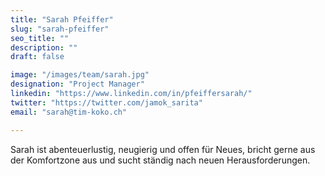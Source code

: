 ```yaml
---
title: "Sarah Pfeiffer"
slug: "sarah-pfeiffer"
seo_title: ""
description: ""
draft: false

image: "/images/team/sarah.jpg"
designation: "Project Manager"
linkedin: "https://www.linkedin.com/in/pfeiffersarah/"
twitter: "https://twitter.com/jamok_sarita"
email: "sarah@tim-koko.ch"

---
```


Sarah ist abenteuerlustig, neugierig und offen für Neues, bricht gerne aus der Komfortzone aus und sucht ständig nach neuen Herausforderungen.
